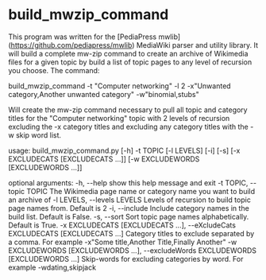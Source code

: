 build_mwzip_command
===================

This program was written for the [PediaPress mwlib] (https://github.com/pediapress/mwlib) MediaWiki parser and utility library. It will build a complete mw-zip command to create an archive of Wikimedia files for a given topic by build a list of topic pages to any level of recursion you choose. The command:

build_mwzip_command -t "Computer networking" -l 2 -x"Unwanted category,Another unwanted category" -w"binomial,stubs"

Will create the mw-zip command necessary to pull all topic and category titles for the "Computer networking" topic with 2 levels of recursion excluding the -x category titles and excluding any category titles with the -w skip word list.

usage: build_mwzip_command.py [-h] -t TOPIC [-l LEVELS] [-i] [-s]
                              [-x EXCLUDECATS [EXCLUDECATS ...]]
                              [-w EXCLUDEWORDS [EXCLUDEWORDS ...]]

optional arguments:
  -h, --help            show this help message and exit
  -t TOPIC, --topic TOPIC
                        The Wikimedia page name or category name you want to
                        build an archive of
  -l LEVELS, --levels LEVELS
                        Levels of recursion to build topic page names from.
                        Default is 2
  -i, --include         Include category names in the build list. Default is
                        False.
  -s, --sort            Sort topic page names alphabetically. Default is True.
  -x EXCLUDECATS [EXCLUDECATS ...], --eXcludeCats EXCLUDECATS [EXCLUDECATS ...]
                        Category titles to exclude separated by a comma. For
                        example -x"Some title,Another Title,Finally Another"
  -w EXCLUDEWORDS [EXCLUDEWORDS ...], --excludeWords EXCLUDEWORDS [EXCLUDEWORDS ...]
                        Skip-words for excluding categories by word. For
                        example -wdating,skipjack
